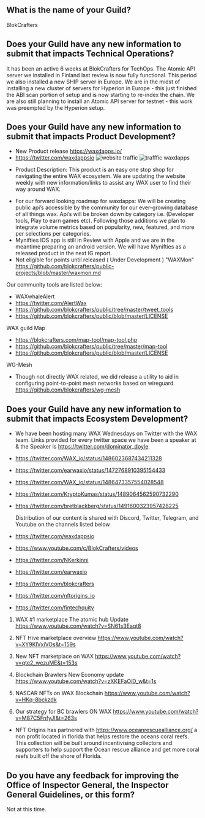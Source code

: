 ## What is the name of your Guild?
BlokCrafters

## Does your Guild have any new information to submit that impacts Technical Operations?

It has been an active 6 weeks at BlokCrafters for TechOps.  The Atomic API server we installed in Finland
last review is now fully functional.  This period we also installed a new SHIP server in Europe.
We are in the midst of installing a new cluster of servers for Hyperion in Europe - this just finished the
ABI scan portion of setup and is now starting to re-index the chain.  We are also still planning to
install an Atomic API server for testnet - this work was preempted by the Hyperion setup.

## Does your Guild have any new information to submit that impacts Product Development?

+ New Product release https://waxdapps.io/
+ https://twitter.com/waxdappsio
![website traffic](https://user-images.githubusercontent.com/66744244/156070504-e5f9d7b4-18db-480c-b4b3-f233eb7290d4.jpg)
![trafffic waxdapps](https://user-images.githubusercontent.com/66744244/156070516-931e0f8d-7cf0-4727-af2e-521f5b5946e8.jpg)


- Product Description: This product is an easy one stop shop for navigating the entire WAX ecosystem. We are updating the website weekly with new information/links to assist any WAX user to find their way around WAX.
+ For our forward looking roadmap for waxdapps: We will be creating public api’s accessible by the community for our ever-growing database of all things wax. Api’s will be broken down by category i.e. (Developer tools, Play to earn games etc). Following those additions we plan to integrate volume metrics based on popularity, new, featured, and more per selections per categories.
+ Mynifties IOS app is still in Review with Apple and we are in the meantime preparing an android version. We will have Mynifties as a released product in the next IG report.
+ Not eligible for points until released ( Under Development ) "WAXMon"
https://github.com/blokcrafters/public-projects/blob/master/waxmon.md

 Our community tools are listed below:
+ WAXwhaleAlert
+ https://twitter.com/AlertWax
+ https://github.com/blokcrafters/public/tree/master/tweet_tools
+ https://github.com/blokcrafters/public/blob/master/LICENSE

WAX guild Map
+ https://blokcrafters.com/map-tool/map-tool.php
+ https://github.com/blokcrafters/public/tree/master/map-tool
+ https://github.com/blokcrafters/public/blob/master/LICENSE

WG-Mesh
+ Though not directly WAX related, we did release a utility to aid in configuring point-to-point mesh networks based on wireguard.
https://github.com/blokcrafters/wg-mesh


## Does your Guild have any new information to submit that impacts Ecosystem Development?

+ We have been hosting many WAX Wednesdays on Twitter with the WAX team. Links provided for every twitter space we have been a speaker at & the Speaker is https://twitter.com/dominator_doyle.
+ https://twitter.com/WAX_io/status/1486023687434211328
+ https://twitter.com/earwaxio/status/1472768910395154433
+ https://twitter.com/WAX_io/status/1486473357554028548
+ https://twitter.com/KryptoKumas/status/1489064562590732290
+ https://twitter.com/bretblackberg/status/1491600323957428225

   Distribution of our content is shared with Discord, Twitter, Telegram, and Youtube on the channels listed below
+ https://twitter.com/waxdappsio
+ https://www.youtube.com/c/BlokCrafters/videos
+ https://twitter.com/NKerkinni
+ https://twitter.com/earwaxio
+ https://twitter.com/blokcrafters
+ https://twitter.com/nftorigins_io
+ https://twitter.com/fintechquity

1. WAX #1 marketplace The atomic hub Update 
https://www.youtube.com/watch?v=SN61s3Eaqt8

2. NFT Hive marketplace overview
https://www.youtube.com/watch?v=XY9KlVxiVOs&t=159s

3. New NFT marketplace on WAX
https://www.youtube.com/watch?v=qte2_wezuME&t=153s

4. Blockchain Brawlers New Economy update
https://www.youtube.com/watch?v=zXKEFaOiD_w&t=1s

5. NASCAR NFTs on WAX Blockchain
https://www.youtube.com/watch?v=HKq-8bckzdk

6. Our strategy for BC brawlers ON WAX
https://www.youtube.com/watch?v=M87C5FnfyJI&t=263s

+ NFT Origins has partnered with https://www.oceanrescuealliance.org/ a non profit located in florida that helps restore the oceans coral reefs. This collection will be built around incentivising collectors and supporters to help support the Ocean rescue alliance and get more coral reefs built off the shore of Florida.

## Do you have any feedback for improving the Office of Inspector General, the Inspector General Guidelines, or this form?

Not at this time.
